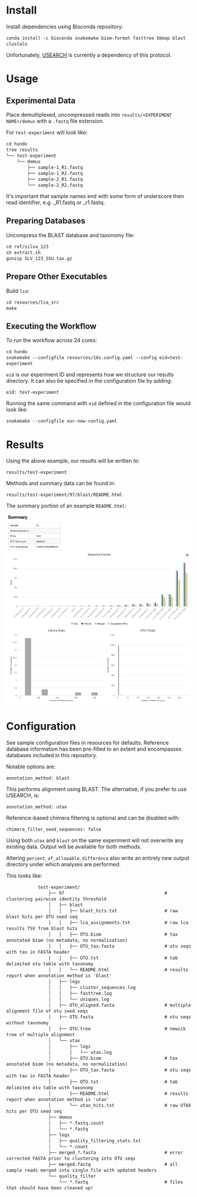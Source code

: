 # Install


Install dependencies using Bioconda repository:

```
conda install -c bioconda snakemake biom-format fasttree bbmap blast clustalo
```

Unfortunately, [USEARCH](http://www.drive5.com/usearch/download.html) is currently a dependency of this protocol.

# Usage

## Experimental Data

Place demultiplexed, uncompressed reads into `results/<EXPERIMENT NAME>/demux`
with a `.fastq` file extension.

For `test-experiment` will look like:

```
cd hundo
tree results
└── test-experiment
    └── demux
        ├── sample-1_R1.fastq
        ├── sample-1_R2.fastq
        ├── sample-2_R1.fastq
        └── sample-2_R2.fastq
```

It's important that sample names end with some form of underscore then read identifier, e.g. _R1.fastq or _r1.fastq.

## Preparing Databases

Uncompress the BLAST database and taxonomy file:

```
cd ref/silva_123
sh extract.sh
gunzip SLV_123_SSU.tax.gz
```

## Prepare Other Executables

Build `lca`:

```
cd resources/lca_src
make
```

## Executing the Workflow

To run the workflow across 24 cores:

```
cd hundo
snakemake --configfile resources/16s.config.yaml --config eid=test-experiment
```

`eid` is our experiment ID and represents how we structure our results directory. It can also be specified in the configuration file by adding:

```
eid: test-experiment
```

Running the same command with `eid` defined in the configuration file would look like:

```
snakemake --configfile our-new-config.yaml
```

# Results

Using the above example, our results will be written to:

```
results/test-experiment
```

Methods and summary data can be found in:

```
results/test-experiment/97/blast/README.html
```

The summary portion of an example `README.html`:

![readme](resources/readme_summary.png)

# Configuration

See sample configuration files in resources for defaults. Reference database information has been pre-filled to an extent and encompasses databases included in this repository.

Notable options are: 

```
annotation_method: blast
```

This performs alignment using BLAST. The alternative, if you prefer to use USEARCH, is:

```
annotation_method: utax
```

Reference-based chimera filtering is optional and can be disabled with:

```
chimera_filter_seed_sequences: false
```

Using both `utax` and `blast` on the same experiment will not overwrite any existing data. Output will be available for both methods.

Altering `percent_of_allowable_difference` also write an entirely new output directory under which analyses are performed.

This looks like:

```
            test-experiment/
                ├── 97                                      # clustering pairwise identity threshold
                │   ├── blast
                │   │   ├── blast_hits.txt                  # raw blast hits per OTU seed seq
                │   │   ├── lca_assignments.txt             # raw lca results TSV from blast hits
                │   │   ├── OTU.biom                        # tax annotated biom (no metadata, no normalization)
                │   │   ├── OTU_tax.fasta                   # otu seqs with tax in FASTA header
                │   │   ├── OTU.txt                         # tab delimited otu table with taxonomy
                │   │   └── README.html                     # results report when annotation method is 'blast'
                │   ├── logs
                │   │   ├── cluster_sequences.log
                │   │   ├── fasttree.log
                │   │   └── uniques.log
                │   ├── OTU_aligned.fasta                   # multiple alignment file of otu seed seqs
                │   ├── OTU.fasta                           # otu seqs without taxonomy
                │   ├── OTU.tree                            # newick tree of multiple alignment
                │   └── utax
                │       ├── logs
                │       │   └── utax.log
                │       ├── OTU.biom                        # tax annotated biom (no metadata, no normalization)
                │       ├── OTU_tax.fasta                   # otu seqs with tax in FASTA header
                │       ├── OTU.txt                         # tab delimited otu table with taxonomy
                │       ├── README.html                     # results report when annotation method is 'utax'
                │       └── utax_hits.txt                   # raw UTAX hits per OTU seed seq
                ├── demux
                │   ├── *.fastq.count
                │   └── *.fastq
                ├── logs
                │   ├── quality_filtering_stats.txt
                │   └── *.count
                ├── merged_?.fasta                          # error corrected FASTA prior to clustering into OTU seqs
                ├── merged.fastq                            # all sample reads merged into single file with updated headers
                └── quality_filter
                    └── *.fastq                             # files that should have been cleaned up!
```

